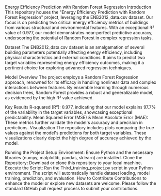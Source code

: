 Energy Efficiency Prediction with Random Forest Regression
Introduction
This repository houses the "Energy Efficiency Prediction with Random Forest Regression" project, leveraging the ENB2012_data.csv dataset. Our focus is on predicting two critical energy efficiency metrics of buildings from various structural and environmental features. With an exceptional R² value of 0.977, our model demonstrates near-perfect predictive accuracy, underscoring the potential of Random Forest in complex regression tasks.

Dataset
The ENB2012_data.csv dataset is an amalgamation of several building parameters potentially affecting energy efficiency, including physical characteristics and external conditions. It aims to predict two target variables representing energy efficiency outcomes, making it a pertinent choice for exploring advanced regression techniques.

Model Overview
The project employs a Random Forest Regression approach, renowned for its efficacy in handling nonlinear data and complex interactions between features. By ensemble learning through numerous decision trees, Random Forest provides a robust and generalizable model, as evidenced by the high R² value achieved.

Key Results
R-squared (R²): 0.977, indicating that our model explains 97.7% of the variability in the target variables, showcasing exceptional predictability.
Mean Squared Error (MSE) & Mean Absolute Error (MAE): These metrics further validate the model's accuracy and precision in predictions.
Visualization
The repository includes plots comparing the true values against the model's predictions for both target variables. These visualizations clearly depict the high degree of accuracy achieved by the model.

Running the Project
Setup Environment: Ensure Python and the necessary libraries (numpy, matplotlib, pandas, sklearn) are installed.
Clone the Repository: Download or clone this repository to your local machine.
Execute the Script: Run the Third_training_project.py script in your Python environment. The script will automatically handle dataset loading, model training, prediction, and evaluation.
How to Contribute
Contributions to enhance the model or explore new datasets are welcome. Please follow the standard GitHub pull request process to submit your contributions.
